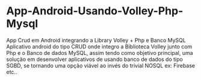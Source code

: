 # App-Android-Usando-Volley-Php-Mysql
App Crud em Android integrando a Library Volley + Php e Banco MySQL
Aplicativo android do tipo CRUD onde integro a Biblioteca Volley junto com Php e o Banco de dados MySQL, assim tendo como objetivo principal, uma solução em desenvolver aplicativos de usando banco de dados do tipo SGBD, se tornando uma opção viável ao invés do trivial NOSQL ex: Firebase etc..

